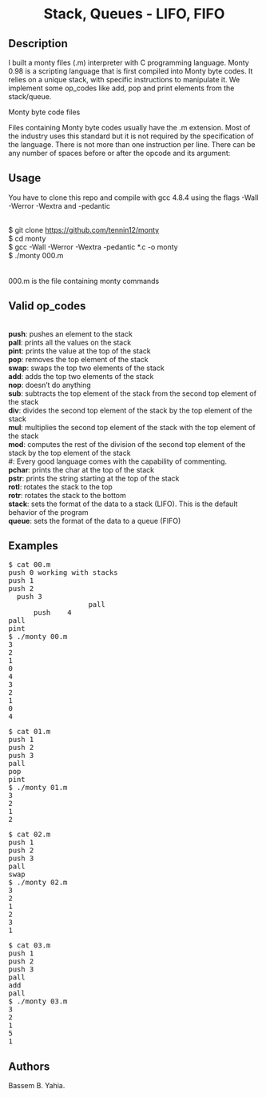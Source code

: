 
<h1 align="center">Stack, Queues - LIFO, FIFO</h1>




<h2>Description</h2>

I built a monty files (.m) interpreter with C programming language. Monty 0.98 is a scripting language that is first compiled into Monty byte codes. It relies on a unique stack, with specific instructions to manipulate it. We implement some op_codes like add, pop and print elements from the stack/queue.

Monty byte code files

Files containing Monty byte codes usually have the .m extension. Most of the industry uses this standard but it is not required by the specification of the language. There is not more than one instruction per line. There can be any number of spaces before or after the opcode and its argument:


<h2>Usage</h2>

You have to clone this repo and compile with gcc 4.8.4 using the flags -Wall -Werror -Wextra and -pedantic

<br>$ git clone https://github.com/tennin12/monty
<br>$ cd monty
<br>$ gcc -Wall -Werror -Wextra -pedantic *.c -o monty
<br>$ ./monty 000.m
<br><br><br>000.m is the file containing monty commands


<h2>Valid op_codes</h2>

 <br><strong>push</strong>: pushes an element to the stack
 <br><strong>pall</strong>: prints all the values on the stack
 <br><strong>pint</strong>: prints the value at the top of the stack
 <br><strong>pop</strong>: removes the top element of the stack
 <br><strong>swap</strong>: swaps the top two elements of the stack
 <br><strong>add</strong>: adds the top two elements of the stack
 <br><strong>nop</strong>: doesn’t do anything
 <br><strong>sub</strong>: subtracts the top element of the stack from the second top element of the stack
 <br><strong>div</strong>: divides the second top element of the stack by the top element of the stack
 <br><strong>mul</strong>: multiplies the second top element of the stack with the top element of the stack
 <br><strong>mod</strong>: computes the rest of the division of the second top element of the stack by the top element of the stack
 <br>#: Every good language comes with the capability of commenting.
 <br><strong>pchar</strong>: prints the char at the top of the stack
 <br><strong>pstr</strong>: prints the string starting at the top of the stack
 <br><strong>rotl</strong>: rotates the stack to the top
 <br><strong>rotr</strong>: rotates the stack to the bottom
 <br><strong>stack</strong>: sets the format of the data to a stack (LIFO). This is the default behavior of the program
 <br><strong>queue</strong>: sets the format of the data to a queue (FIFO)



<h2>Examples</h2>

<pre>$ cat 00.m
push 0 working with stacks
push 1
push 2
  push 3
                   pall
      push    4        
pall
pint
$ ./monty 00.m
3
2
1
0
4
3
2
1
0
4
</pre>

<pre>$ cat 01.m
push 1
push 2
push 3
pall
pop
pint
$ ./monty 01.m
3
2
1
2</pre>

<pre>$ cat 02.m
push 1
push 2
push 3
pall
swap
$ ./monty 02.m
3
2
1
2
3
1
</pre>

<pre>$ cat 03.m
push 1
push 2
push 3
pall
add
pall
$ ./monty 03.m
3
2
1
5
1
</pre>


<h2>Authors</h2>

Bassem B. Yahia.

